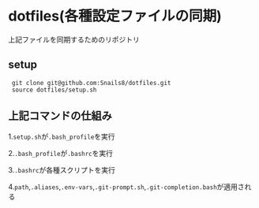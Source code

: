 # dotfiles(各種設定ファイルの同期)
上記ファイルを同期するためのリポジトリ
## setup
```
 git clone git@github.com:Snails8/dotfiles.git
 source dotfiles/setup.sh
 ```
 ## 上記コマンドの仕組み

1.```setup.sh```が```.bash_profile```を実行

2.```.bash_profile```が```.bashrc```を実行

3.```.bashrc```が各種スクリプトを実行

4.```path```,```.aliases```,```.env-vars```,```.git-prompt.sh```,```.git-completion.bash```が適用される
